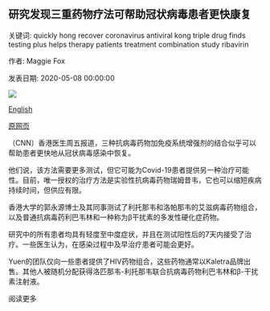 ## 研究发现三重药物疗法可帮助冠状病毒患者更快康复

关键词: quickly hong recover coronavirus antiviral kong triple drug finds testing plus helps therapy patients treatment combination study ribavirin

作者: Maggie Fox

发表日期: 2020-05-08 00:00:00

![](https://cdn.cnn.com/cnnnext/dam/assets/200423110625-hospital-rome-0421-super-tease.jpg)

[English](Triple%20drug%20therapy%20helps%20coronavirus%20patients%20recover%20more%20quickly%2C%20study%20finds.md)

[原网页](https://edition.cnn.com/2020/05/08/health/coronavirus-triple-therapy-hong-kong-health/index.html)

（CNN）香港医生周五报道，三种抗病毒药物加免疫系统增强剂的结合似乎可以帮助患者更快地从冠状病毒感染中恢复。

他们说，该方法需要更多测试，但它可能为Covid-19患者提供另一种治疗可能性。目前，唯一授权的治疗方法是实验性抗病毒药物瑞姆昔韦，它也可以缩短疾病持续时间，但供应有限。

香港大学的郭永源博士及其同事测试了利托那韦和洛帕那韦的艾滋病毒药物组合，以及普通抗病毒药利巴韦林和一种称为β干扰素的多发性硬化症药物。

研究中的所有患者均具有轻度至中度症状，并且在测试阳性后的7天内接受了治疗。一些医生认为，在感染过程中及早治疗患者可能会更好。

Yuen的团队仅向一些患者提供了HIV药物组合，这些药物通常以Kaletra品牌出售。其他人被随机分配获得洛匹那韦-利托那韦联合抗病毒药物利巴韦林和β-干扰素注射液。

阅读更多
